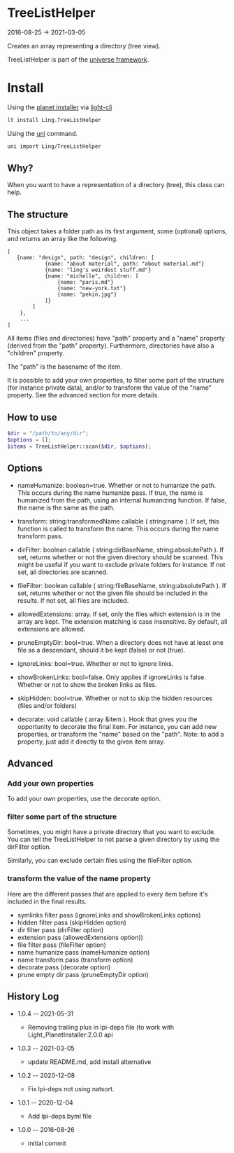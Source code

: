 TreeListHelper
===================
2016-08-25 -> 2021-03-05



Creates an array representing a directory (tree view).


TreeListHelper is part of the [universe framework](https://github.com/karayabin/universe-snapshot).


Install
==========
Using the [planet installer](https://github.com/lingtalfi/Light_PlanetInstaller) via [light-cli](https://github.com/lingtalfi/Light_Cli)
```bash
lt install Ling.TreeListHelper
```

Using the [uni](https://github.com/lingtalfi/universe-naive-importer) command.
```bash
uni import Ling/TreeListHelper
```



Why?
-------

When you want to have a representation of a directory (tree), this class can help.



The structure
-----------------

This object takes a folder path as its first argument, some (optional) options,
and returns an array like the following.

```
[
   {name: "design", path: "design", children: [
            {name: "about material", path: "about material.md"}
            {name: "ling's weirdest stuff.md"}
            {name: "michelle", children: [
                {name: "paris.md"}   
                {name: "new-york.txt"}   
                {name: "pekin.jpg"}   
            ]}
        ]
    },
    ...
]
```


All items (files and directories) have "path" property and a "name" property (derived from the "path" property).
Furthermore, directories have also a "children" property.

The "path" is the basename of the item.


It is possible to add your own properties, to filter some part of the structure (for instance private data),
and/or to transform the value of the "name" property. See the advanced section for more details.




How to use
-------------------


```php
$dir = "/path/to/any/dir";
$options = [];
$items = TreeListHelper::scan($dir, $options);
```



Options
----------

- nameHumanize: boolean=true.
                    Whether or not to humanize the path.
                    This occurs during the name humanize pass.
                    If true, the name is humanized from the path, using an internal humanizing function.
                    If false, the name is the same as the path.
                    
- transform: string:transformedName callable ( string:name ).
                 If set, this function is called to transform the name.
                 This occurs during the name transform pass.
                    
- dirFilter: boolean callable ( string:dirBaseName, string:absolutePath ).
                If set, returns whether or not the given directory should be scanned.
                This might be useful if you want to exclude private folders for instance.
                If not set, all directories are scanned.
                
- fileFilter: boolean callable ( string:fileBaseName, string:absolutePath ).
                If set, returns whether or not the given file should be included in the results.
                If not set, all files are included.
                
- allowedExtensions: array.
                If set, only the files which extension is in the array are kept.
                The extension matching is case insensitive.
                By default, all extensions are allowed.
                
- pruneEmptyDir: bool=true.
                When a directory does not have at least one file as a descendant,
                should it be kept (false) or not (true).
                
- ignoreLinks: bool=true.
                Whether or not to ignore links.
- showBrokenLinks: bool=false.
                Only applies if ignoreLinks is false.
                Whether or not to show the broken links as files.
                
- skipHidden: bool=true.
                Whether or not to skip the hidden resources (files and/or folders)

- decorate: void callable ( array &item ).
                Hook that gives you the opportunity to decorate the final item.
                For instance, you can add new properties, or transform the "name" based on the "path".
                Note: to add a property, just add it directly to the given item array. 
                





Advanced
----------------

### Add your own properties

To add your own properties, use the decorate option.


### filter some part of the structure

Sometimes, you might have a private directory that you want to exclude.
You can tell the TreeListHelper to not parse a given directory by using the dirFilter option.

Similarly, you can exclude certain files using the fileFilter option. 


### transform the value of the name property

Here are the different passes that are applied to every item before it's included in the final results.


- symlinks filter pass (ignoreLinks and showBrokenLinks options)
- hidden filter pass (skipHidden option)
- dir filter pass (dirFilter option)
- extension pass (allowedExtensions option))
- file filter pass (fileFilter option)
- name humanize pass (nameHumanize option)
- name transform pass (transform option)
- decorate pass (decorate option)
- prune empty dir pass (pruneEmptyDir option)







History Log
------------------

- 1.0.4 -- 2021-05-31

    - Removing trailing plus in lpi-deps file (to work with Light_PlanetInstaller:2.0.0 api

- 1.0.3 -- 2021-03-05

    - update README.md, add install alternative

- 1.0.2 -- 2020-12-08

    - Fix lpi-deps not using natsort.

- 1.0.1 -- 2020-12-04

    - Add lpi-deps.byml file

- 1.0.0 -- 2016-08-26

    - initial commit
    
    